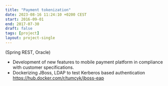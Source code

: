 ```yaml
---
title: "Payment tokenization"
date: 2023-08-16 11:24:10 +0200 CEST
start: 2016-09-01
end: 2017-07-30
draft: false
tags: [project]
layout: project-single
---
```


(Spring REST, Oracle)
- Development of new features to mobile payment platform in compliance with customer specifications.
- Dockerizing JBoss, LDAP to test Kerberos based authentication https://hub.docker.com/r/tumcyk/jboss-eap
